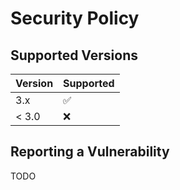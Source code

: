 # Security Policy

## Supported Versions

| Version | Supported          |
|---------|--------------------|
| 3.x     | :white_check_mark: |
| < 3.0   | :x:                |

## Reporting a Vulnerability

TODO
